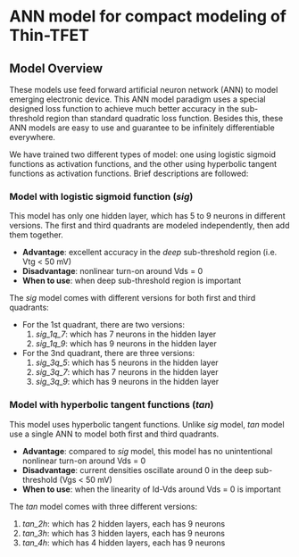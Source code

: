 # ANN model for compact modeling of Thin-TFET

## Model Overview

These models use feed forward artificial neuron network (ANN) to model emerging electronic device. This ANN model paradigm uses a special designed loss function to achieve much better accuracy in the sub-threshold region than standard quadratic loss function. Besides this, these ANN models are easy to use and guarantee to be infinitely differentiable everywhere.

We have trained two different types of model: one using logistic sigmoid functions as activation functions, and the other using hyperbolic tangent functions as activation functions. Brief descriptions are followed:

### Model with logistic sigmoid function (*sig*)

This model has only one hidden layer, which has 5 to 9 neurons in different versions. The first and third quadrants are modeled independently, then add them together.

- **Advantage**: excellent accuracy in the *deep* sub-threshold region (i.e. Vtg < 50 mV)
- **Disadvantage**: nonlinear turn-on around Vds = 0
- **When to use**: when deep sub-threshold region is important

The *sig* model comes with different versions for both first and third quadrants:

- For the 1st quadrant, there are two versions:
	1. *sig_1q_7*: which has 7 neurons in the hidden layer
	2. *sig_1q_9*: which has 9 neurons in the hidden layer
- For the 3nd quadrant, there are three versions:
	1. *sig_3q_5*: which has 5 neurons in the hidden layer
	2. *sig_3q_7*: which has 7 neurons in the hidden layer
	3. *sig_3q_9*: which has 9 neurons in the hidden layer

### Model with hyperbolic tangent functions (*tan*)

This model uses hyperbolic tangent functions. Unlike *sig* model, *tan* model use a single ANN to model both first and third quadrants.

- **Advantage**: compared to *sig* model, this model has no unintentional nonlinear turn-on around Vds = 0
- **Disadvantage**: current densities oscillate around 0 in the deep sub-threshold (Vgs < 50 mV)
- **When to use**: when the linearity of Id-Vds around Vds = 0 is important

The *tan* model comes with three different versions:

1. *tan_2h*: which has 2 hidden layers, each has 9 neurons
2. *tan_3h*: which has 3 hidden layers, each has 9 neurons
3. *tan_4h*: which has 4 hidden layers, each has 9 neurons

